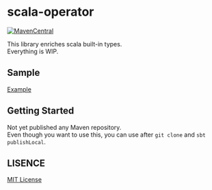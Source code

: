 # scala-operator

[![MavenCentral](https://maven-badges.herokuapp.com/maven-central/net.petitviolet/operator_2.12/badge.svg)](https://maven-badges.herokuapp.com/maven-central/net.petitviolet/operator_2.12)

This library enriches scala built-in types.  
Everything is WIP.

## Sample

[Example](./example/src/main/net/petitviolet/operator/Example.scala)

## Getting Started

Not yet published any Maven repository.  
Even though you want to use this, you can use after `git clone` and `sbt publishLocal`.

## LISENCE

[MIT License](https://petitviolet.mit-license.org/)

